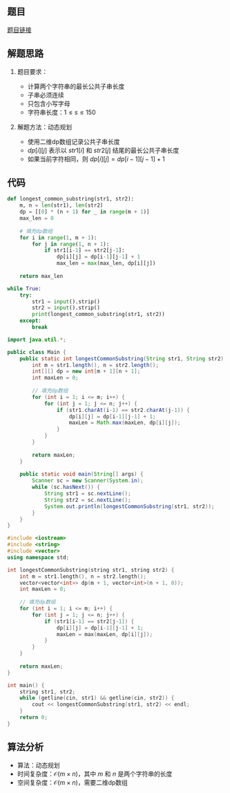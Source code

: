 ## 题目
[题目链接](https://www.nowcoder.com/practice/98dc82c094e043ccb7e0570e5342dd1b?tpId=37&tqId=36899&sourceUrl=/exam/oj&channenl=wgithub&fromPut=wgithub)

## 解题思路

1. 题目要求：
   - 计算两个字符串的最长公共子串长度
   - 子串必须连续
   - 只包含小写字母
   - 字符串长度：$1 \leq s \leq 150$

2. 解题方法：动态规划
   - 使用二维dp数组记录公共子串长度
   - $dp[i][j]$ 表示以 $str1[i]$ 和 $str2[j]$ 结尾的最长公共子串长度
   - 如果当前字符相同，则 $dp[i][j] = dp[i-1][j-1] + 1$

## 代码

``` python []
def longest_common_substring(str1, str2):
    m, n = len(str1), len(str2)
    dp = [[0] * (n + 1) for _ in range(m + 1)]
    max_len = 0
    
    # 填充dp数组
    for i in range(1, m + 1):
        for j in range(1, n + 1):
            if str1[i-1] == str2[j-1]:
                dp[i][j] = dp[i-1][j-1] + 1
                max_len = max(max_len, dp[i][j])
    
    return max_len

while True:
    try:
        str1 = input().strip()
        str2 = input().strip()
        print(longest_common_substring(str1, str2))
    except:
        break
```

``` java []
import java.util.*;

public class Main {
    public static int longestCommonSubstring(String str1, String str2) {
        int m = str1.length(), n = str2.length();
        int[][] dp = new int[m + 1][n + 1];
        int maxLen = 0;
        
        // 填充dp数组
        for (int i = 1; i <= m; i++) {
            for (int j = 1; j <= n; j++) {
                if (str1.charAt(i-1) == str2.charAt(j-1)) {
                    dp[i][j] = dp[i-1][j-1] + 1;
                    maxLen = Math.max(maxLen, dp[i][j]);
                }
            }
        }
        
        return maxLen;
    }
    
    public static void main(String[] args) {
        Scanner sc = new Scanner(System.in);
        while (sc.hasNext()) {
            String str1 = sc.nextLine();
            String str2 = sc.nextLine();
            System.out.println(longestCommonSubstring(str1, str2));
        }
    }
}
```

``` cpp []
#include <iostream>
#include <string>
#include <vector>
using namespace std;

int longestCommonSubstring(string str1, string str2) {
    int m = str1.length(), n = str2.length();
    vector<vector<int>> dp(m + 1, vector<int>(n + 1, 0));
    int maxLen = 0;
    
    // 填充dp数组
    for (int i = 1; i <= m; i++) {
        for (int j = 1; j <= n; j++) {
            if (str1[i-1] == str2[j-1]) {
                dp[i][j] = dp[i-1][j-1] + 1;
                maxLen = max(maxLen, dp[i][j]);
            }
        }
    }
    
    return maxLen;
}

int main() {
    string str1, str2;
    while (getline(cin, str1) && getline(cin, str2)) {
        cout << longestCommonSubstring(str1, str2) << endl;
    }
    return 0;
}
```

## 算法分析
- 算法：动态规划
- 时间复杂度：$\mathcal{O}(m \times n)$，其中 $m$ 和 $n$ 是两个字符串的长度
- 空间复杂度：$\mathcal{O}(m \times n)$，需要二维dp数组
